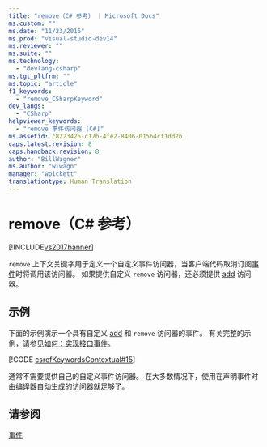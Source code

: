 ```yaml
---
title: "remove（C# 参考） | Microsoft Docs"
ms.custom: ""
ms.date: "11/23/2016"
ms.prod: "visual-studio-dev14"
ms.reviewer: ""
ms.suite: ""
ms.technology: 
  - "devlang-csharp"
ms.tgt_pltfrm: ""
ms.topic: "article"
f1_keywords: 
  - "remove_CSharpKeyword"
dev_langs: 
  - "CSharp"
helpviewer_keywords: 
  - "remove 事件访问器 [C#]"
ms.assetid: c8223426-c17b-4fe2-8406-01564cf1dd2b
caps.latest.revision: 8
caps.handback.revision: 8
author: "BillWagner"
ms.author: "wiwagn"
manager: "wpickett"
translationtype: Human Translation
---
```

# remove（C# 参考）
[!INCLUDE[vs2017banner](../../../csharp/includes/vs2017banner.md)]

`remove` 上下文关键字用于定义一个自定义事件访问器，当客户端代码取消订阅[事件](../../../csharp/language-reference/keywords/event.md)时将调用该访问器。  如果提供自定义 `remove` 访问器，还必须提供 [add](../../../csharp/language-reference/keywords/add.md) 访问器。  
  
## 示例  
 下面的示例演示一个具有自定义 [add](../../../csharp/language-reference/keywords/add.md) 和 `remove` 访问器的事件。  有关完整的示例，请参见[如何：实现接口事件](../../../csharp/programming-guide/events/how-to-implement-interface-events.md)。  
  
 [!CODE [csrefKeywordsContextual#15](../CodeSnippet/VS_Snippets_VBCSharp/csrefKeywordsContextual#15)]  
  
 通常不需要提供自己的自定义事件访问器。  在大多数情况下，使用在声明事件时由编译器自动生成的访问器就足够了。  
  
## 请参阅  
 [事件](../../../csharp/programming-guide/events/index.md)